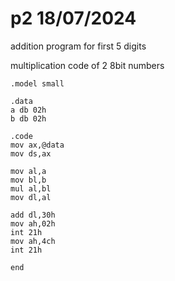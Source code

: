  # p2 18/07/2024

addition program for first 5 digits 

multiplication code of 2 8bit numbers
```
.model small

.data
a db 02h
b db 02h

.code 
mov ax,@data
mov ds,ax

mov al,a
mov bl,b
mul al,bl
mov dl,al

add dl,30h
mov ah,02h
int 21h
mov ah,4ch
int 21h

end
```